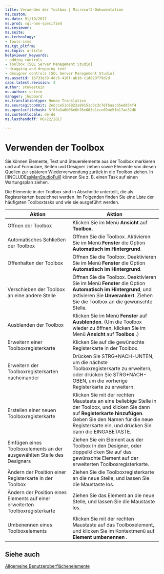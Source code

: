 ```yaml
---
title: Verwenden der Toolbox | Microsoft-Dokumentation
ms.custom: 
ms.date: 01/19/2017
ms.prod: sql-non-specified
ms.reviewer: 
ms.suite: 
ms.technology:
- tools-ssms
ms.tgt_pltfrm: 
ms.topic: article
helpviewer_keywords:
- adding controls
- Toolbox [SQL Server Management Studio]
- dragging and dropping text
- designer controls [SQL Server Management Studio]
ms.assetid: 16733e39-4dc5-416f-ab10-c1d823f79d2d
caps.latest.revision: 4
author: stevestein
ms.author: sstein
manager: jhubbard
ms.translationtype: Human Translation
ms.sourcegitcommit: 2edcce51c6822a89151c3c3c76fbaacb5edd54f4
ms.openlocfilehash: 5f63a3a6b06e0b76e603e1cce094e5fb17ae32db
ms.contentlocale: de-de
ms.lasthandoff: 06/22/2017

---
```

# <a name="use-the-toolbox"></a>Verwenden der Toolbox
Sie können Elemente, Text und Steuerelemente aus der Toolbox markieren und auf Formulare, Seiten und Designer ziehen sowie Elemente von diesen Quellen zur späteren Wiederverwendung zurück in die Toolbox ziehen. In [!INCLUDE[ssManStudioFull](../includes/ssmanstudiofull_md.md)] können Sie z. B. einen Task auf einen Wartungsplan ziehen.  
  
Die Elemente in der Toolbox sind in Abschnitte unterteilt, die als Registerkarten bezeichnet werden. Im Folgenden finden Sie eine Liste der häufigsten Toolboxtasks und wie sie ausgeführt werden.  
  
|Aktion|Aktion|  
|------|-----------|  
|Öffnen der Toolbox|Klicken Sie im Menü **Ansicht** auf **Toolbox**.|  
|Automatisches Schließen der Toolbox|Öffnen Sie die Toolbox. Aktivieren Sie im Menü **Fenster** die Option **Automatisch im Hintergrund**.|  
|Offenhalten der Toolbox|Öffnen Sie die Toolbox. Deaktivieren Sie im Menü **Fenster** die Option **Automatisch im Hintergrund**.|  
|Verschieben der Toolbox an eine andere Stelle|Öffnen Sie die Toolbox. Deaktivieren Sie im Menü **Fenster** die Option **Automatisch im Hintergrund**, und aktivieren Sie **Unverankert**. Ziehen Sie die Toolbox an die gewünschte Stelle.|  
|Ausblenden der Toolbox|Klicken Sie im Menü **Fenster** auf **Ausblenden**. (Um die Toolbox wieder zu öffnen, klicken Sie im Menü **Ansicht** auf **Toolbox** .)|  
|Erweitern einer Toolboxregisterkarte|Klicken Sie auf die gewünschte Registerkarte in der Toolbox.|  
|Erweitern der Toolboxregisterkarten nacheinander|Drücken Sie STRG+NACH-UNTEN, um die nächste Toolboxregisterkarte zu erweitern, oder drücken Sie STRG+NACH-OBEN, um die vorherige Registerkarte zu erweitern.|  
|Erstellen einer neuen Toolboxregisterkarte|Klicken Sie mit der rechten Maustaste an eine beliebige Stelle in der Toolbox, und klicken Sie dann auf **Registerkarte hinzufügen**. Geben Sie den Namen für die neue Registerkarte ein, und drücken Sie dann die EINGABETASTE.|  
|Einfügen eines Toolboxelements an der ausgewählten Stelle des Designers|Ziehen Sie ein Element aus der Toolbox in den Designer, oder doppelklicken Sie auf das gewünschte Element auf der erweiterten Toolboxregisterkarte.|  
|Ändern der Position einer Registerkarte in der Toolbox|Ziehen Sie die Toolboxregisterkarte an die neue Stelle, und lassen Sie die Maustaste los.|  
|Ändern der Position eines Elements auf einer erweiterten Toolboxregisterkarte|Ziehen Sie das Element an die neue Stelle, und lassen Sie die Maustaste los.|  
|Umbenennen eines Toolboxelements|Klicken Sie mit der rechten Maustaste auf das Toolboxelement, und klicken Sie im Kontextmenü auf **Element umbenennen** .|  
  
## <a name="see-also"></a>Siehe auch  
[Allgemeine Benutzeroberflächenelemente](../ssms/general-user-interface-elements.md)  
  

